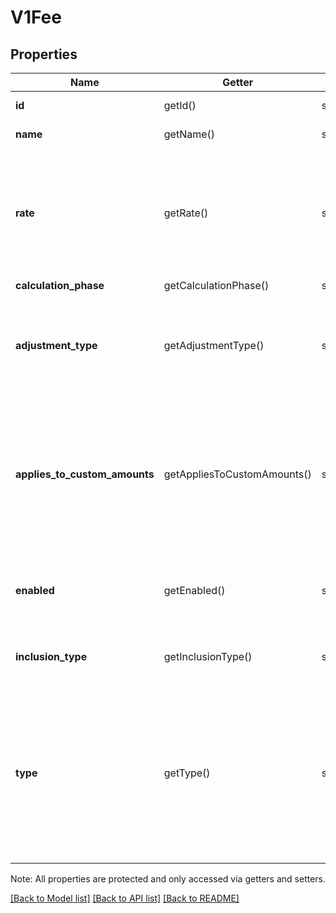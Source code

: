 # V1Fee

## Properties
Name | Getter | Setter | Type | Description | Notes
------------ | ------------- | ------------- | ------------- | ------------- | -------------
**id** | getId() | setId($value) | **string** | The fee&#39;s unique ID. | [optional] 
**name** | getName() | setName($value) | **string** | The fee&#39;s name. | [optional] 
**rate** | getRate() | setRate($value) | **string** | The rate of the fee, as a string representation of a decimal number. A value of 0.07 corresponds to a rate of 7%. | [optional] 
**calculation_phase** | getCalculationPhase() | setCalculationPhase($value) | **string** | Forthcoming | [optional] 
**adjustment_type** | getAdjustmentType() | setAdjustmentType($value) | **string** | The type of adjustment the fee applies to a payment. Currently, this value is TAX for all fees. | [optional] 
**applies_to_custom_amounts** | getAppliesToCustomAmounts() | setAppliesToCustomAmounts($value) | **bool** | If true, the fee applies to custom amounts entered into Square Register that are not associated with a particular item. | [optional] 
**enabled** | getEnabled() | setEnabled($value) | **bool** | If true, the fee is applied to all appropriate items. If false, the fee is not applied at all. | [optional] 
**inclusion_type** | getInclusionType() | setInclusionType($value) | **string** | Whether the fee is ADDITIVE or INCLUSIVE. | [optional] 
**type** | getType() | setType($value) | **string** | In countries with multiple classifications for sales taxes, indicates which classification the fee falls under. Currently relevant only to Canadian merchants. | [optional] 

Note: All properties are protected and only accessed via getters and setters.

[[Back to Model list]](../README.md#documentation-for-models) [[Back to API list]](../README.md#documentation-for-api-endpoints) [[Back to README]](../README.md)

